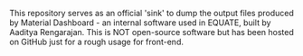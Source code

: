 This repository serves as an official 'sink' to dump the output files produced by Material Dashboard - an internal software used in EQUATE, built by Aaditya Rengarajan. This is NOT open-source software but has been hosted on GitHub just for a rough usage for front-end.

